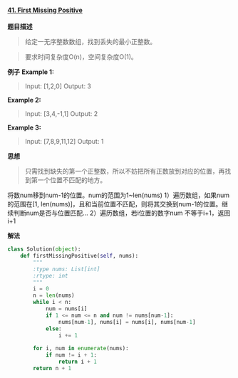 #### [41. First Missing Positive](https://leetcode.com/problems/first-missing-positive/description/)

**题目描述**
> 给定一无序整数数组，找到丢失的最小正整数。

>要求时间复杂度O(n)，空间复杂度O(1)。

**例子**
**Example 1:**
>Input: [1,2,0]
Output: 3

**Example 2:**
>Input: [3,4,-1,1]
Output: 2

**Example 3:**
>Input: [7,8,9,11,12]
Output: 1

**思想**
> 只需找到缺失的第一个正整数，所以不妨把所有正数放到对应的位置，再找到第一个位置不匹配的地方。

将数num移到num-1的位置。num的范围为1~len(nums)
1）遍历数组，如果num的范围在[1, len(nums)]，且和当前位置不匹配，则将其交换到num-1的位置。继续判断num是否与位置匹配...
2）遍历数组，若i位置的数字num 不等于i+1，返回i+1


**解法**
```python
class Solution(object):
    def firstMissingPositive(self, nums):
        """
        :type nums: List[int]
        :rtype: int
        """
        i = 0
        n = len(nums)
        while i < n:
            num = nums[i]
            if 1 <= num <= n and num != nums[num-1]:
                nums[num-1], nums[i] = nums[i], nums[num-1]
            else:
                i += 1
        
        for i, num in enumerate(nums):
            if num != i + 1:
                return i + 1
        return n + 1
```